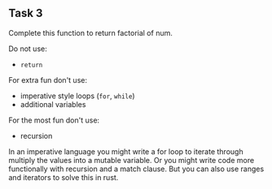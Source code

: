 ## Task 3

Complete this function to return factorial of num.

Do not use:
- `return`

For extra fun don't use:
- imperative style loops (`for`, `while`)
- additional variables

For the most fun don't use:
- recursion

<div class="hint">
  In an imperative language you might write a for loop to iterate through multiply the values into a mutable variable.
  Or you might write code more functionally with recursion and a match clause.
  But you can also use ranges and iterators to solve this in rust.
</div>
